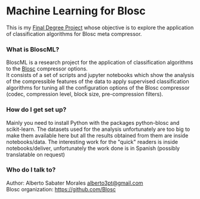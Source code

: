 # Machine Learning for Blosc #

This is my [Final Degree Project](http://repositori.uji.es/xmlui/handle/10234/174211) whose objective is to explore the application of classification algorithms for Blosc meta compressor.

### What is BloscML? ###

BloscML is a research project for the application of classification algorithms to the [Blosc](http://blosc.org/pages/blosc-in-depth/) compressor options.  
It consists of a set of scripts and jupyter notebooks which show the analysis of the compressible features of the data to apply supervised classification algorithms
for tuning all the configuration options of the Blosc compressor (codec, compression level, block size, pre-compression filters).


### How do I get set up? ###

Mainly you need to install Python with the packages python-blosc and scikit-learn.
The datasets used for the analysis unfortunately are too big to make them available here but all the results obtained from them are inside notebooks/data.
The interesting work for the "quick" readers is inside notebooks/deliver, unfortunately the work done is in Spanish (possibly translatable on request) 

### Who do I talk to? ###

Author: Alberto Sabater Morales alberto3pt@gmail.com  
Blosc organization: https://github.com/Blosc
